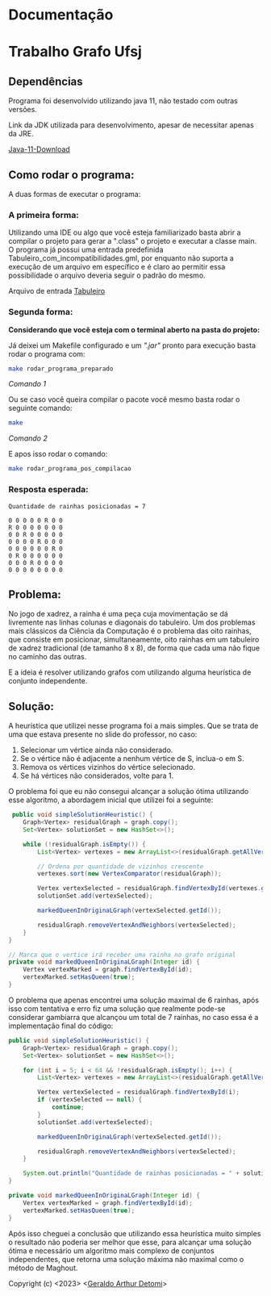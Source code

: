 # Documentação
# Trabalho Grafo Ufsj

## Dependências
Programa foi desenvolvido utilizando java 11, não testado com outras versões.

Link da JDK utilizada para desenvolvimento, apesar de necessitar apenas da JRE.

[Java-11-Download](https://docs.aws.amazon.com/corretto/latest/corretto-11-ug/downloads-list.html)
## Como rodar o programa:
A duas formas de executar o programa:

### A primeira forma:

Utilizando uma IDE ou algo que você esteja familiarizado basta abrir a compilar o projeto para gerar a ".class"
o projeto e executar a classe main. O programa já possui uma entrada predefinida Tabuleiro_com_incompatibilidades.gml, por enquanto não
suporta a execução de um arquivo em específico e é claro ao permitir essa possibilidade o arquivo deveria seguir
o padrão do mesmo.

Arquivo de entrada [Tabuleiro](src/main/java/input/Tabuleiro_com_incompatibilidades.gml)

### Segunda forma:

**Considerando que você esteja com o terminal aberto na pasta do projeto:**

Já deixei um Makefile configurado e um *".jar"* pronto para execução basta rodar o programa com:
```bash
make rodar_programa_preparado
```
*Comando 1*

Ou se caso você queira compilar o pacote você mesmo basta rodar o seguinte comando:

```bash
make
```
*Comando 2*

E apos isso rodar o comando:
```bash
make rodar_programa_pos_compilacao
```

### Resposta esperada:
```
Quantidade de rainhas posicionadas = 7

0 0 0 0 0 R 0 0 
R 0 0 0 0 0 0 0 
0 0 R 0 0 0 0 0 
0 0 0 0 R 0 0 0 
0 0 0 0 0 0 R 0 
0 R 0 0 0 0 0 0 
0 0 0 R 0 0 0 0 
0 0 0 0 0 0 0 0 
```

## Problema:
No jogo de xadrez, a rainha é uma peça cuja movimentação se dá livremente nas linhas colunas e diagonais do tabuleiro.
Um dos problemas mais clássicos da Ciência da Computação é o problema das oito rainhas, que consiste em posicionar, 
simultaneamente, oito rainhas em um tabuleiro de xadrez tradicional (de tamanho 8 x 8), 
de forma que cada uma não fique no caminho das outras.

E a ideia é resolver utilizando grafos com utilizando alguma heurística de conjunto independente.

## Solução:
A heurística que utilizei nesse programa foi a mais simples. Que se trata de uma que estava presente no slide
do professor, no caso:
1. Selecionar um vértice ainda não considerado.
2. Se o vértice não é adjacente a nenhum vértice de S, inclua-o em S.
3. Remova os vértices vizinhos do vértice selecionado.
4. Se há vértices não considerados, volte para 1.

O problema foi que eu não consegui alcançar a solução ótima utilizando esse algoritmo, a abordagem inicial
que utilizei foi a seguinte:
```java
 public void simpleSolutionHeuristic() {
    Graph<Vertex> residualGraph = graph.copy();
    Set<Vertex> solutionSet = new HashSet<>();

    while (!residualGraph.isEmpty()) {
        List<Vertex> vertexes = new ArrayList<>(residualGraph.getAllVertexes());

        // Ordena por quantidade de vizinhos crescente
        vertexes.sort(new VertexComparator(residualGraph));

        Vertex vertexSelected = residualGraph.findVertexById(vertexes.get(0).getId());
        solutionSet.add(vertexSelected);

        markedQueenInOriginaLGraph(vertexSelected.getId());

        residualGraph.removeVertexAndNeighbors(vertexSelected);
    }
}

// Marca que o vertice irá receber uma rainha no grafo original
private void markedQueenInOriginaLGraph(Integer id) {
    Vertex vertexMarked = graph.findVertexById(id);
    vertexMarked.setHasQueen(true);
}
```
O problema que apenas encontrei uma solução maximal de 6 rainhas, após isso com tentativa e erro fiz uma
solução que realmente pode-se considerar gambiarra que alcançou um total de 7 rainhas, no caso essa
é a implementação final do código:
```java
public void simpleSolutionHeuristic() {
    Graph<Vertex> residualGraph = graph.copy();
    Set<Vertex> solutionSet = new HashSet<>();

    for (int i = 5; i < 64 && !residualGraph.isEmpty(); i++) {
        List<Vertex> vertexes = new ArrayList<>(residualGraph.getAllVertexes());

        Vertex vertexSelected = residualGraph.findVertexById(i);
        if (vertexSelected == null) {
            continue;
        }
        solutionSet.add(vertexSelected);

        markedQueenInOriginaLGraph(vertexSelected.getId());

        residualGraph.removeVertexAndNeighbors(vertexSelected);
    }

    System.out.println("Quantidade de rainhas posicionadas = " + solutionSet.size() + "\n");
}

private void markedQueenInOriginaLGraph(Integer id) {
    Vertex vertexMarked = graph.findVertexById(id);
    vertexMarked.setHasQueen(true);
}
```
Após isso cheguei a conclusão que utilizando essa heurística muito simples o resultado não poderia ser
melhor que esse, para alcançar uma solução ótima e necessário um algoritmo mais complexo de conjuntos
independentes, que retorna uma solução máxima não maximal como o método de Maghout.

Copyright (c) <2023> <[Geraldo Arthur Detomi](https://github.com/Arthurdetomi)>